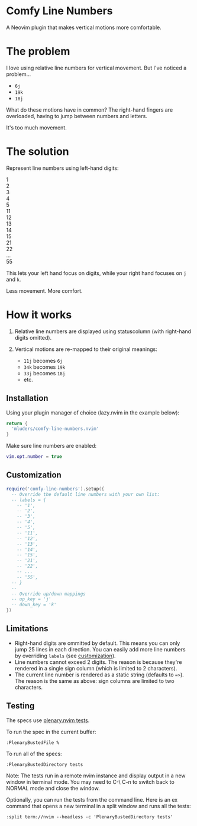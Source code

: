 # Comfy Line Numbers

A Neovim plugin that makes vertical motions more comfortable.

# The problem

I love using relative line numbers for vertical movement. But I've noticed a problem...

* `6j`
* `19k`
* `18j`

What do these motions have in common? The right-hand fingers are overloaded, having to jump between numbers and letters.

It's too much movement.

# The solution

Represent line numbers using left-hand digits:

1\
2\
3\
4\
5\
11\
12\
13\
14\
15\
21\
22\
...\
55

This lets your left hand focus on digits, while your right hand focuses on `j` and `k`.

Less movement. More comfort.

# How it works

1. Relative line numbers are displayed using statuscolumn (with right-hand digits omitted).

2. Vertical motions are re-mapped to their original meanings:
    * `11j` becomes `6j`
    * `34k` becomes `19k`
    * `33j` becomes `18j`
    * etc.

## Installation

Using your plugin manager of choice (lazy.nvim in the example below):

```lua
return {
  'mluders/comfy-line-numbers.nvim'
}
```

Make sure line numbers are enabled:

```lua
vim.opt.number = true
```

## Customization

```lua
require('comfy-line-numbers').setup({
  -- Override the default line numbers with your own list:
  -- labels = {
    -- '1',
    -- '2',
    -- '3',
    -- '4',
    -- '5',
    -- '11',
    -- '12',
    -- '13',
    -- '14',
    -- '15',
    -- '21',
    -- '22',
    -- ...
    -- '55',
  -- }
  --
  -- Override up/down mappings
  -- up_key = 'j'
  -- down_key = 'k'
})
```

## Limitations

* Right-hand digits are ommitted by default. This means you can only jump 25 lines in each direction. You can easily add more line numbers by overriding `labels` (see [customization](#customization)).
* Line numbers cannot exceed 2 digits. The reason is because they're rendered in a single sign column (which is limited to 2 characters).
* The current line number is rendered as a static string (defaults to `=>`). The reason is the same as above: sign columns are limited to two characters.

## Testing

The specs use [plenary.nvim tests](https://github.com/nvim-lua/plenary.nvim/blob/master/TESTS_README.md).

To run the spec in the current buffer:
```vim
:PlenaryBustedFile %
```
To run all of the specs:
```vim
:PlenaryBustedDirectory tests
```
Note: The tests run in a remote nvim instance and display output in a new window in terminal mode.
You may need to C-\ C-n to switch back to NORMAL mode and close the window.

Optionally, you can run the tests from the command line. Here is an ex command that opens a new terminal
in a split window and runs all the tests:
```vim
:split term://nvim --headless -c 'PlenaryBustedDirectory tests'
```


